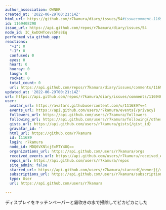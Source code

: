```yaml
---
author_association: OWNER
created_at: '2022-06-29T00:21:14Z'
html_url: https://github.com/r7kamura/diary/issues/54#issuecomment-1169408298
id: 1169408298
issue_url: https://api.github.com/repos/r7kamura/diary/issues/54
node_id: IC_kwDOHTcevs5Fs8Eq
performed_via_github_app: 
reactions:
  "+1": 0
  "-1": 0
  confused: 0
  eyes: 0
  heart: 0
  hooray: 0
  laugh: 0
  rocket: 0
  total_count: 0
  url: https://api.github.com/repos/r7kamura/diary/issues/comments/1169408298/reactions
updated_at: '2022-06-29T00:21:14Z'
url: https://api.github.com/repos/r7kamura/diary/issues/comments/1169408298
user:
  avatar_url: https://avatars.githubusercontent.com/u/111689?v=4
  events_url: https://api.github.com/users/r7kamura/events{/privacy}
  followers_url: https://api.github.com/users/r7kamura/followers
  following_url: https://api.github.com/users/r7kamura/following{/other_user}
  gists_url: https://api.github.com/users/r7kamura/gists{/gist_id}
  gravatar_id: ''
  html_url: https://github.com/r7kamura
  id: 111689
  login: r7kamura
  node_id: MDQ6VXNlcjExMTY4OQ==
  organizations_url: https://api.github.com/users/r7kamura/orgs
  received_events_url: https://api.github.com/users/r7kamura/received_events
  repos_url: https://api.github.com/users/r7kamura/repos
  site_admin: false
  starred_url: https://api.github.com/users/r7kamura/starred{/owner}{/repo}
  subscriptions_url: https://api.github.com/users/r7kamura/subscriptions
  type: User
  url: https://api.github.com/users/r7kamura

---
```

ディスプレイをキッチンペーパーと霧吹きの水で掃除してピカピカにした